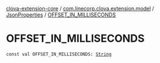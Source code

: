 [clova-extension-core](../../index.md) / [com.linecorp.clova.extension.model](../index.md) / [JsonProperties](index.md) / [OFFSET_IN_MILLISECONDS](./-o-f-f-s-e-t_-i-n_-m-i-l-l-i-s-e-c-o-n-d-s.md)

# OFFSET_IN_MILLISECONDS

`const val OFFSET_IN_MILLISECONDS: `[`String`](https://kotlinlang.org/api/latest/jvm/stdlib/kotlin/-string/index.html)